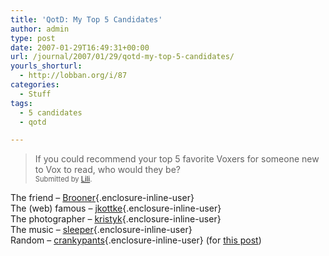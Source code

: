 ```yaml
---
title: 'QotD: My Top 5 Candidates'
author: admin
type: post
date: 2007-01-29T16:49:31+00:00
url: /journal/2007/01/29/qotd-my-top-5-candidates/
yourls_shorturl:
  - http://lobban.org/i/87
categories:
  - Stuff
tags:
  - 5 candidates
  - qotd

---
```

> If you could recommend your top 5 favorite Voxers for someone new to Vox to read, who would they be?&#160;   
> <span style="font-size: 0.8em">Submitted by <a class="enclosure-inline-user" href="http://www.vox.com/gone/">Lili</a>.</span>

The friend &#8211; [Brooner][1]{.enclosure-inline-user}  
The (web) famous &#8211; [jkottke][2]{.enclosure-inline-user}  
The photographer &#8211; [kristyk][3]{.enclosure-inline-user}  
The music &#8211; [sleeper][4]{.enclosure-inline-user}  
Random &#8211; [crankypants][5]{.enclosure-inline-user} (for [this post][6])

 [1]: http://brooner.vox.com/
 [2]: http://jkottke.vox.com/
 [3]: http://kristyk.vox.com/
 [4]: http://weheartmusic.vox.com/
 [5]: http://stuft.vox.com/
 [6]: http://stuft.vox.com/library/post/stuff-my-mom-says-that-i-now-realize-is-weird.html